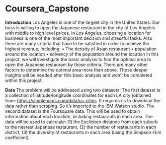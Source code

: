 # Coursera_Capstone

<b>Introduction</b>
Los Angeles is one of the largest city in the United States. Our boss is willing to open the Japanese restaurant in the city of Los Angeles with middle to high level prices. In Los Angeles, choosing a location for business is one of the most important decision and stressful tasks. Also there are many criteria that have to be satisfied in order to achieve the highest revenue, including;
•	The density of Asian restaurant 
•	population around the location
•	solvency of the population around the location
In this project, we will investigate the basic analysis to find the optimal area to open the Japanese restaurant by those criteria. 
There are many other factors to determine the optimal area more than above. Those deeper insights will be needed after this basic analysis and won’t be completed within this project.  

<b>Data</b>
The problem will be addressed using two datasets:
The first dataset is a collection of latitude/longitude coordinates for each LA city (obtained from: https://simplemaps.com/data/us-cities. It requires us to download the data rather than scraping. So it’s imported to the IBM Watson studio.
The second dataset is the Foursquare data. This will be used to obtain information about each location, including restaurants in each area. The data will be used to calculate: (1) the Euclidean distance from each suburb to the nearest Japanese restaurant, (2) the number of restaurants in each district, (3) the diversity of restaurants in each area (using the Simpson-Gini coefficient).
